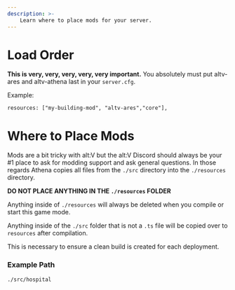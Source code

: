 ```yaml
---
description: >-
    Learn where to place mods for your server.
---
```


# Load Order

**This is very, very, very, very, very important.** You absolutely must put altv-ares and altv-athena last in your `server.cfg`.

Example:

```
resources: ["my-building-mod", "altv-ares","core"],
```

# Where to Place Mods

Mods are a bit tricky with alt:V but the alt:V Discord should always be your #1 place to ask for modding support and ask general questions. In those regards Athena copies all files from the `./src` directory into the `./resources` directory.

**DO NOT PLACE ANYTHING IN THE `./resources` FOLDER**

Anything inside of `./resources` will always be deleted when you compile or start this game mode.

Anything inside of the `./src` folder that is not a `.ts` file will be copied over to `resources` after compilation.

This is necessary to ensure a clean build is created for each deployment.

### Example Path

`./src/hospital`
